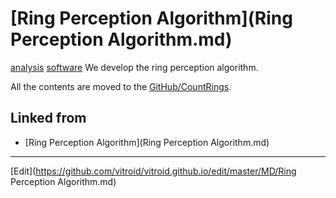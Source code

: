 # [Ring Perception Algorithm](Ring Perception Algorithm.md)

[analysis](analysis.md) [software](software.md) 
We develop the ring perception algorithm.

All the contents are moved to the [GitHub/CountRings](https://github.com/[vitroid](vitroid.md)/CountRIngs).





## Linked from

* [Ring Perception Algorithm](Ring Perception Algorithm.md)


----
[Edit](https://github.com/vitroid/vitroid.github.io/edit/master/MD/Ring Perception Algorithm.md)

